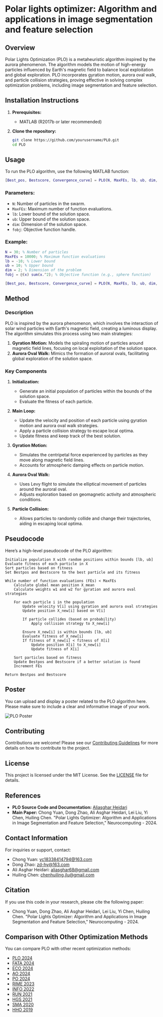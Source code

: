# Polar lights optimizer: Algorithm and applications in image segmentation and feature selection

## Overview
Polar Lights Optimization (PLO) is a metaheuristic algorithm inspired by the aurora phenomenon. The algorithm models the motion of high-energy particles influenced by Earth's magnetic field to balance local exploitation and global exploration. PLO incorporates gyration motion, aurora oval walk, and particle collision strategies, proving effective in solving complex optimization problems, including image segmentation and feature selection.

## Installation Instructions
1. **Prerequisites:**
   - MATLAB (R2017b or later recommended)

2. **Clone the repository:**
   ```bash
   git clone https://github.com/yourusername/PLO.git
   cd PLO
   ```

## Usage
To run the PLO algorithm, use the following MATLAB function:

```matlab
[Best_pos, Bestscore, Convergence_curve] = PLO(N, MaxFEs, lb, ub, dim, fobj)
```

### Parameters:
- `N`: Number of particles in the swarm.
- `MaxFEs`: Maximum number of function evaluations.
- `lb`: Lower bound of the solution space.
- `ub`: Upper bound of the solution space.
- `dim`: Dimension of the solution space.
- `fobj`: Objective function handle.

### Example:
```matlab
N = 30; % Number of particles
MaxFEs = 10000; % Maximum function evaluations
lb = -10; % Lower bound
ub = 10; % Upper bound
dim = 2; % Dimension of the problem
fobj = @(x) sum(x.^2); % Objective function (e.g., sphere function)

[Best_pos, Bestscore, Convergence_curve] = PLO(N, MaxFEs, lb, ub, dim, fobj);
```

## Method
### Description
PLO is inspired by the aurora phenomenon, which involves the interaction of solar wind particles with Earth's magnetic field, creating a luminous display. The algorithm simulates this process using two main strategies:
1. **Gyration Motion:** Models the spiraling motion of particles around magnetic field lines, focusing on local exploitation of the solution space.
2. **Aurora Oval Walk:** Mimics the formation of auroral ovals, facilitating global exploration of the solution space.

### Key Components
1. **Initialization:** 
   - Generate an initial population of particles within the bounds of the solution space.
   - Evaluate the fitness of each particle.

2. **Main Loop:**
   - Update the velocity and position of each particle using gyration motion and aurora oval walk strategies.
   - Apply a particle collision strategy to escape local optima.
   - Update fitness and keep track of the best solution.

3. **Gyration Motion:**
   - Simulates the centripetal force experienced by particles as they move along magnetic field lines.
   - Accounts for atmospheric damping effects on particle motion.

4. **Aurora Oval Walk:**
   - Uses Levy flight to simulate the elliptical movement of particles around the auroral oval.
   - Adjusts exploration based on geomagnetic activity and atmospheric conditions.

5. **Particle Collision:**
   - Allows particles to randomly collide and change their trajectories, aiding in escaping local optima.

## Pseudocode
Here’s a high-level pseudocode of the PLO algorithm:

```
Initialize population X with random positions within bounds [lb, ub]
Evaluate fitness of each particle in X
Sort particles based on fitness
Set Bestpos and Bestscore to the best particle and its fitness

While number of function evaluations (FEs) < MaxFEs
    Calculate global mean position X_mean
    Calculate weights w1 and w2 for gyration and aurora oval strategies

    For each particle i in the population
        Update velocity V[i] using gyration and aurora oval strategies
        Update position X_new[i] based on V[i]
        
        If particle collides (based on probability)
            Apply collision strategy to X_new[i]
        
        Ensure X_new[i] is within bounds [lb, ub]
        Evaluate fitness of X_new[i]
        If fitness of X_new[i] < fitness of X[i]
            Update position X[i] to X_new[i]
            Update fitness of X[i]

    Sort particles based on fitness
    Update Bestpos and Bestscore if a better solution is found
    Increment FEs

Return Bestpos and Bestscore
```

## Poster
You can upload and display a poster related to the PLO algorithm here. Please make sure to include a clear and informative image of your work.

![PLO Poster](path/to/your/poster.png)  <!-- Replace with your actual image path -->

## Contributing
Contributions are welcome! Please see our [Contributing Guidelines](CONTRIBUTING.md) for more details on how to contribute to the project.

## License
This project is licensed under the MIT License. See the [LICENSE](LICENSE) file for details.

## References
- **PLO Source Code and Documentation:** [Aliasghar Heidari](http://www.aliasgharheidari.com/PLO.html)
- **Main Paper:** Chong Yuan, Dong Zhao, Ali Asghar Heidari, Lei Liu, Yi Chen, Huiling Chen. "Polar Lights Optimizer: Algorithm and Applications in Image Segmentation and Feature Selection," Neurocomputing - 2024.

## Contact Information
For inquiries or support, contact:
- Chong Yuan: [yc18338414794@163.com](mailto:yc18338414794@163.com)
- Dong Zhao: [zd-hy@163.com](mailto:zd-hy@163.com)
- Ali Asghar Heidari: [aliasghar68@gmail.com](mailto:aliasghar68@gmail.com)
- Huiling Chen: [chenhuiling.jlu@gmail.com](mailto:chenhuiling.jlu@gmail.com)

## Citation
If you use this code in your research, please cite the following paper:
- Chong Yuan, Dong Zhao, Ali Asghar Heidari, Lei Liu, Yi Chen, Huiling Chen. "Polar Lights Optimizer: Algorithm and Applications in Image Segmentation and Feature Selection," Neurocomputing - 2024.

## Comparison with Other Optimization Methods
You can compare PLO with other recent optimization methods:
- [PLO 2024](http://www.aliasgharheidari.com/PLO.html)
- [FATA 2024](http://www.aliasgharheidari.com/FATA.html)
- [ECO 2024](http://www.aliasgharheidari.com/ECO.html)
- [AO 2024](http://www.aliasgharheidari.com/AO.html)
- [PO 2024](http://www.aliasgharheidari.com/PO.html)
- [RIME 2023](http://www.aliasgharheidari.com/RIME.html)
- [INFO 2022](http://www.aliasgharheidari.com/INFO.html)
- [RUN 2021](http://www.aliasgharheidari.com/RUN.html)
- [HGS 2021](http://www.aliasgharheidari.com/HGS.html)
- [SMA 2020](http://www.aliasgharheidari.com/SMA.html)
- [HHO 2019](http://www.aliasgharheidari.com/HHO.html)
